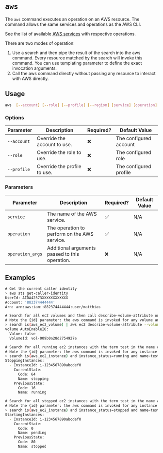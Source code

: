 # `aws`

The `aws` command executes an operation on an AWS resource. The command allows the same services and operations as the AWS CLI.

See the list of available [AWS services](https://awscli.amazonaws.com/v2/documentation/api/latest/reference/index.html#available-services) with respective operations.

There are two modes of operation:

1. Use a search and then pipe the result of the search into the aws command. Every resource matched by the search will invoke this command. You can use templating parameter to define the exact invocation arguments.
2. Call the aws command directly without passing any resource to interact with AWS directly.

## Usage

```bash
aws  [--account] [--role] [--profile] [--region] [service] [operation] [operation_args]
```

### Options

| Parameter   | Description                  | Required? | Default Value          |
| ----------- | ---------------------------- | --------- | ---------------------- |
| `--account` | Override the account to use. | ❌        | The configured account |
| `--role`    | Override the role to use.    | ❌        | The configured role    |
| `--profile` | Override the profile to use. | ❌        | The configured profile |

### Parameters

| Parameter        | Description                                    | Required? | Default Value |
| ---------------- | ---------------------------------------------- | --------- | ------------- |
| `service`        | The name of the AWS service.                   | ✅️       | N/A           |
| `operation`      | The operation to perform on the AWS service.   | ✅        | N/A           |
| `operation_args` | Additional arguments passed to this operation. | ❌        | N/A           |

## Examples

```bash title="Get the calling identity for the configured access"
​# Get the current caller identity
> aws sts get-caller-identity
​UserId: AIDA42373XXXXXXXXXXXX
​Account: '882374444444'
​Arn: arn:aws:iam::882374444444:user/matthias
```

```bash title="Call describe-volume-attribute for all EC2 volumes"
​# Search for all ec2 volumes and then call describe-volume-attribute on each volume.
​# Note the {id} parameter: the aws command is invoked for any volume and replaces the id parameter with the volume id.
> search is(aws_ec2_volume) | aws ec2 describe-volume-attribute --volume-id {id} --attribute autoEnableIO
​volume AutoEnableIO:
​  Value: false
​  VolumeId: vol-009b0a28d2754927e
```

```bash title="Stop running EC2 instances with name test"
​# Search for all running ec2 instances with the term test in the name and stop it.
​# Note the {id} parameter: the aws command is invoked for any instance and replaces the id parameter with the instance id.
> search is(aws_ec2_instance) and instance_status=running and name~test | aws ec2 stop-instances --instance-ids {id}
​StoppingInstances:
​  - InstanceId: i-1234567890abcdef0
​    CurrentState:
​      Code: 64
​      Name: stopping
​    PreviousState:
​      Code: 16
​      Name: running
```

```bash title="Start stopped EC2 instances with name test"
​# Search for all stopped ec2 instances with the term test in the name and start it.
​# Note the {id} parameter: the aws command is invoked for any instance and replaces the id parameter with the instance id.
> search is(aws_ec2_instance) and instance_status=stopped and name~test | aws ec2 start-instances --instance-ids {id}
​StartingInstances:
​  - InstanceId: i-1234567890abcdef0
​    CurrentState:
​      Code: 0
​      Name: pending
​    PreviousState:
​      Code: 80
​      Name: stopped
```
